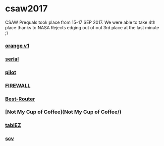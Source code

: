 # csaw2017

CSAW Prequals took place from 15-17 SEP 2017.
We were able to take 4th place thanks to NASA Rejects edging out of out 3rd place at the last minute ;)

### [orange v1](orange-v1/)
### [serial](serial/)
### [pilot](pilot/)
### [FIREWALL](firewall/)
### [Best-Router](Best-Router/)
### [Not My Cup of Coffee](Not My Cup of Coffee/)
### [tablEZ](tablEZ/)
### [scv](scv/)


